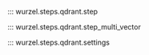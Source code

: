 ::: wurzel.steps.qdrant.step

::: wurzel.steps.qdrant.step_multi_vector

::: wurzel.steps.qdrant.settings
